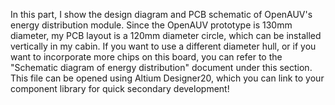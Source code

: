 In this part, I show the design diagram and PCB schematic of OpenAUV's energy distribution module.
Since the OpenAUV prototype is 130mm diameter, my PCB layout is a 120mm diameter circle, which can be installed vertically in my cabin.
If you want to use a different diameter hull, or if you want to incorporate more chips on this board, you can refer to the "Schematic diagram of energy distribution" document under this section. This file can be opened using Altium Designer20, which you can link to your component library for quick secondary development!
